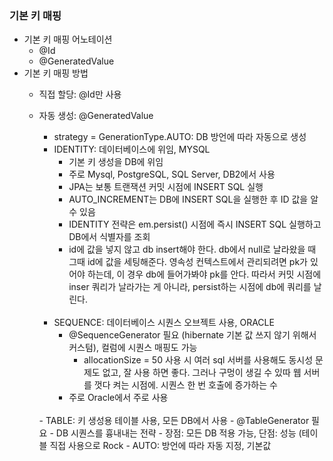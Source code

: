 ### 기본 키 매핑
- 기본 키 매핑 어노테이션
    - @Id
    - @GeneratedValue
- 기본 키 매핑 방법
    - 직접 할당: @Id만 사용
    - 자동 생성: @GeneratedValue
      - strategy = GenerationType.AUTO: DB 방언에 따라 자동으로 생성
      - IDENTITY: 데이터베이스에 위임, MYSQL
          - 기본 키 생성을 DB에 위임
          - 주로 Mysql, PostgreSQL, SQL Server, DB2에서 사용
          - JPA는 보통 트랜잭션 커밋 시점에 INSERT SQL 실행
          - AUTO_INCREMENT는 DB에 INSERT SQL을 실행한 후 ID 값을 알 수 있음
          - IDENTITY 전략은 em.persist() 시점에 즉시 INSERT SQL 실행하고 DB에서 식별자를 조회
          - id에 값을 넣지 않고 db insert해야 한다. db에서 null로 날라왔을 때 그때 id에 값을 세팅해준다. 영속성 컨텍스트에서 관리되려면 pk가 있어야 하는데, 이 경우 db에 들어가봐야 pk를 안다. 따라서 커밋 시점에 inser 쿼리가 날라가는 게 아니라, persist하는 시점에 db에 쿼리를 날린다.
      <br/>
      
      - SEQUENCE: 데이터베이스 시퀀스 오브젝트 사용, ORACLE
          - @SequenceGenerator 필요 (hibernate 기본 값 쓰지 않기 위해서 커스텀), 컬럼에 시퀀스 매핑도 가능
            - allocationSize = 50 사용 시 여러 sql 서버를 사용해도 동시성 문제도 없고, 잘 사용 하면 좋다. 그러나 구멍이 생길 수 있따 웹 서버를 껏다 켜는 시점에. 시퀀스 한 번 호출에 증가하는 수
          - 주로 Oracle에서 주로 사용
      <br/>
      - TABLE: 키 생성용 테이블 사용, 모든 DB에서 사용
        - @TableGenerator 필요
        - DB 시퀀스를 흉내내는 전략
        - 장점: 모든 DB 적용 가능, 단점: 성능 (테이블 직접 사용으로 Rock 
      - AUTO: 방언에 따라 자동 지정, 기본값
